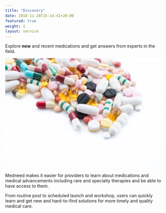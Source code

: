 ```yaml
---
title: "Discovery"
date: 2018-11-28T15:14:41+20:00  
featured: true
weight: 1
layout: service
---
```


Explore **new** and recent medications and get answers from experts in the field.

![Pharm drugs](/images/illustrations/medicines.webp)

Medneed makes it easier for providers to learn about medications and medical advancements including rare and specialty therapies and be able to have access to them.  

From routine post to scheduled launch and workshop, users can quickly learn and get new and hard-to-find solutions for more timely and quality medical care.

